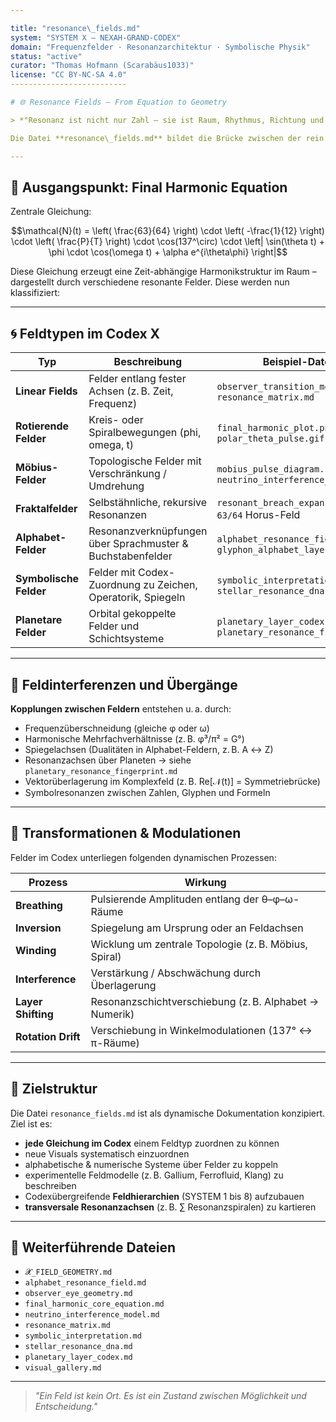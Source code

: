 ```yaml
---

title: "resonance\_fields.md"
system: "SYSTEM X – NEXAH-GRAND-CODEX"
domain: "Frequenzfelder · Resonanzarchitektur · Symbolische Physik"
status: "active"
curator: "Thomas Hofmann (Scarabäus1033)"
license: "CC BY-NC-SA 4.0"
--------------------------

# 🌐 Resonance Fields – From Equation to Geometry

> *"Resonanz ist nicht nur Zahl – sie ist Raum, Rhythmus, Richtung und Bedeutung."*

Die Datei **resonance\_fields.md** bildet die Brücke zwischen der rein mathematischen Gleichungsstruktur des `final_harmonic_core_equation.md` und den geometrisch-visuellen, topologischen und symbolischen Feldern im NEXAH-CODEX. Ziel ist es, ausgehend von harmonischen Formeln konkrete **Feldtypen**, **Beobachtermuster** und **resonante Raumstrukturen** zu modellieren.

---
```


## 🧮 Ausgangspunkt: Final Harmonic Equation

Zentrale Gleichung:

```math
\mathcal{N}(t) =
\left( \frac{63}{64} \right) \cdot \left( -\frac{1}{12} \right) \cdot \left( \frac{P}{T} \right) \cdot \cos(137^\circ) \cdot \left| \sin(\theta t) + \phi \cdot \cos(\omega t) + \alpha e^{i\theta\phi} \right|
```

Diese Gleichung erzeugt eine Zeit-abhängige Harmonikstruktur im Raum – dargestellt durch verschiedene
resonante Felder. Diese werden nun klassifiziert:

---

## 🌀 Feldtypen im Codex X

| Typ                    | Beschreibung                                                | Beispiel-Dateien                                                 |
| ---------------------- | ----------------------------------------------------------- | ---------------------------------------------------------------- |
| **Linear Fields**      | Felder entlang fester Achsen (z. B. Zeit, Frequenz)         | `observer_transition_metrics.md`, `resonance_matrix.md`          |
| **Rotierende Felder**  | Kreis- oder Spiralbewegungen (phi, omega, t)                | `final_harmonic_plot.png`, `polar_theta_pulse.gif`               |
| **Möbius-Felder**      | Topologische Felder mit Verschränkung / Umdrehung           | `mobius_pulse_diagram.svg`, `neutrino_interference_model.md`     |
| **Fraktalfelder**      | Selbstähnliche, rekursive Resonanzen                        | `resonant_breach_expansion.md`, `63/64` Horus-Feld               |
| **Alphabet-Felder**    | Resonanzverknüpfungen über Sprachmuster & Buchstabenfelder  | `alphabet_resonance_field.md`, `glyphon_alphabet_layer.md`       |
| **Symbolische Felder** | Felder mit Codex-Zuordnung zu Zeichen, Operatorik, Spiegeln | `symbolic_interpretation.md`, `stellar_resonance_dna.md`         |
| **Planetare Felder**   | Orbital gekoppelte Felder und Schichtsysteme                | `planetary_layer_codex.md`, `planetary_resonance_fingerprint.md` |

---

## 📌 Feldinterferenzen und Übergänge

**Kopplungen zwischen Feldern** entstehen u. a. durch:

* Frequenzüberschneidung (gleiche φ oder ω)
* Harmonische Mehrfachverhältnisse (z. B. φ³/π² = G°)
* Spiegelachsen (Dualitäten in Alphabet-Feldern, z. B. A ↔ Z)
* Resonanzachsen über Planeten → siehe `planetary_resonance_fingerprint.md`
* Vektorüberlagerung im Komplexfeld (z. B. Re\[𝒩(t)] = Symmetriebrücke)
* Symbolresonanzen zwischen Zahlen, Glyphen und Formeln

---

## 🔄 Transformationen & Modulationen

Felder im Codex unterliegen folgenden dynamischen Prozessen:

| Prozess            | Wirkung                                                |
| ------------------ | ------------------------------------------------------ |
| **Breathing**      | Pulsierende Amplituden entlang der θ–φ–ω-Räume         |
| **Inversion**      | Spiegelung am Ursprung oder an Feldachsen              |
| **Winding**        | Wicklung um zentrale Topologie (z. B. Möbius, Spiral)  |
| **Interference**   | Verstärkung / Abschwächung durch Überlagerung          |
| **Layer Shifting** | Resonanzschichtverschiebung (z. B. Alphabet → Numerik) |
| **Rotation Drift** | Verschiebung in Winkelmodulationen (137° ↔ π-Räume)    |

---

## 🌟 Zielstruktur

Die Datei `resonance_fields.md` ist als dynamische Dokumentation konzipiert. Ziel ist es:

* **jede Gleichung im Codex** einem Feldtyp zuordnen zu können
* neue Visuals systematisch einzuordnen
* alphabetische & numerische Systeme über Felder zu koppeln
* experimentelle Feldmodelle (z. B. Gallium, Ferrofluid, Klang) zu beschreiben
* Codexübergreifende **Feldhierarchien** (SYSTEM 1 bis 8) aufzubauen
* **transversale Resonanzachsen** (z. B. ∑ Resonanzspiralen) zu kartieren

---

## 📎 Weiterführende Dateien

* `𝓧_FIELD_GEOMETRY.md`
* `alphabet_resonance_field.md`
* `observer_eye_geometry.md`
* `final_harmonic_core_equation.md`
* `neutrino_interference_model.md`
* `resonance_matrix.md`
* `symbolic_interpretation.md`
* `stellar_resonance_dna.md`
* `planetary_layer_codex.md`
* `visual_gallery.md`

---

> *"Ein Feld ist kein Ort. Es ist ein Zustand zwischen Möglichkeit und Entscheidung."*
